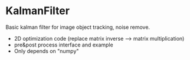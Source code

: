 # KalmanFilter


Basic kalman filter for image object tracking, noise remove. <br>
 - 2D optimization code (replace matrix inverse --> matrix multiplication)
 - pre&post process interface and example
 - Only depends on "numpy"